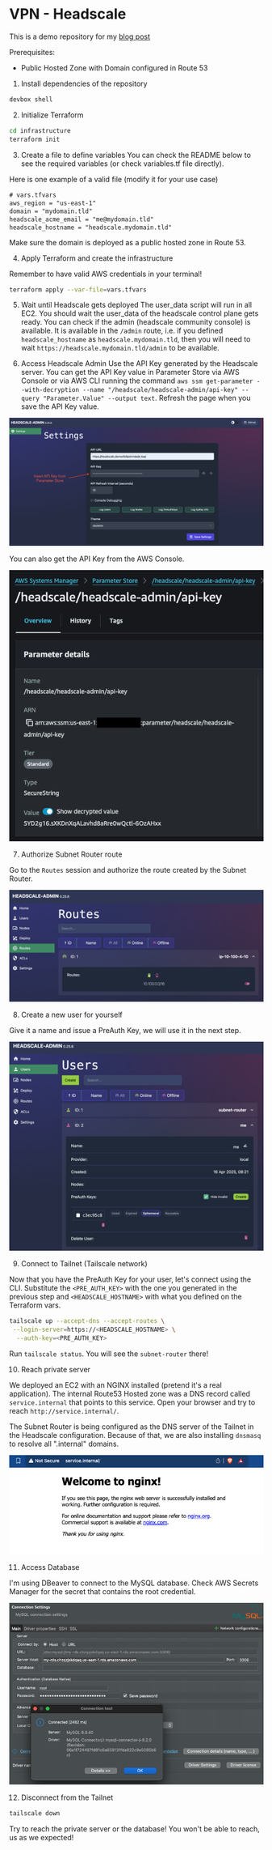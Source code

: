 # VPN - Headscale
This is a demo repository for my [blog post](http://felipetrindade.com/vpn)

Prerequisites:
- Public Hosted Zone with Domain configured in Route 53

1) Install dependencies of the repository

```sh
devbox shell
```

2) Initialize Terraform

```sh
cd infrastructure
terraform init
```

3) Create a file to define variables
You can check the README below to see the required variables (or check variables.tf file directly).

Here is one example of a valid file (modify it for your use case)

```hcl
# vars.tfvars
aws_region = "us-east-1"
domain = "mydomain.tld"
headscale_acme_email = "me@mydomain.tld"
headscale_hostname = "headscale.mydomain.tld"
```

Make sure the domain is deployed as a public hosted zone in Route 53.

4) Apply Terraform and create the infrastructure

Remember to have valid AWS credentials in your terminal!

```sh
terraform apply --var-file=vars.tfvars
```

5) Wait until Headscale gets deployed
The user_data script will run in all EC2. You should wait the user_data of the headscale control plane gets ready. You can check if the admin (headscale community console) is available. It is available in the `/admin` route, i.e. if you defined `headscale_hostname` as `headscale.mydomain.tld`, then you will need to wait `https://headscale.mydomain.tld/admin` to be available.

6) Access Headscale Admin
Use the API Key generated by the Headscale server. You can get the API Key value in Parameter Store via AWS Console or via AWS CLI running the command `aws ssm get-parameter --with-decryption --name "/headscale/headscale-admin/api-key" --query "Parameter.Value" --output text`. Refresh the page when you save the API Key value.

![Screenshot of Login page of Headscale Admin panel](./docs/login-headscale-admin.png)

You can also get the API Key from the AWS Console.

![API Key from AWS Console](./docs/parameter-store-api-key.png)

7) Authorize Subnet Router route

Go to the `Routes` session and authorize the route created by the Subnet Router.

![Screenshot of Routes allowed by Headscale](./docs/routes.png)

8) Create a new user for yourself

Give it a name and issue a PreAuth Key, we will use it in the next step.

![Screenshot creating user in Headscale Admin panel](./docs/create-user.png)

9) Connect to Tailnet (Tailscale network)

Now that you have the PreAuth Key for your user, let's connect using the CLI. Substitute the `<PRE_AUTH_KEY>` with the one you generated in the previous step and `<HEADSCALE_HOSTNAME>` with what you defined on the Terraform vars.

```sh
tailscale up --accept-dns --accept-routes \
 --login-server=https://<HEADSCALE_HOSTNAME> \
  --auth-key=<PRE_AUTH_KEY>
```

Run `tailscale status`. You will see the `subnet-router` there!

10) Reach private server

We deployed an EC2 with an NGINX installed (pretend it's a real application). The internal Route53 Hosted zone was a DNS record called `service.internal` that points to this service. Open your browser and try to reach `http://service.internal/`.

The Subnet Router is being configured as the DNS server of the Tailnet in the Headscale configuration. Because of that, we are also installing `dnsmasq` to resolve all ".internal" domains.

![Screenshot of NGINX private service](./docs/service.png)

11) Access Database

I'm using DBeaver to connect to the MySQL database. Check AWS Secrets Manager for the secret that contains the root credential.

![Screenshot of Connecting to the RDS](./docs/db-connect.png)

12) Disconnect from the Tailnet

```sh
tailscale down
```

Try to reach the private server or the database! You won't be able to reach, us as we expected!